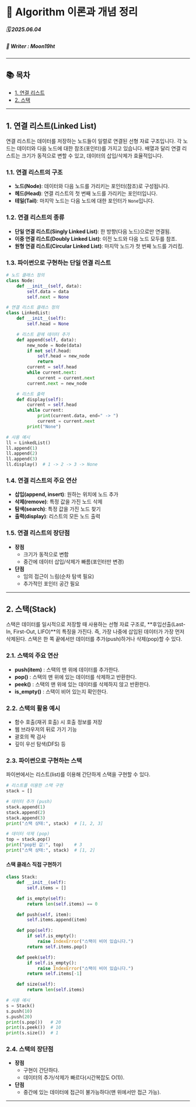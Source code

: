 # 🧮 Algorithm 이론과 개념 정리  

##### 🗓️ 2025.06.04  
##### 📝 Writer : Moon19ht  

---

## 📚 목차  

- [1. 연결 리스트](#1-연결-리스트)
- [2. 스택](#2-스택)

---

## 1. 연결 리스트(Linked List)

연결 리스트는 데이터를 저장하는 노드들이 일렬로 연결된 선형 자료 구조입니다. 각 노드는 데이터와 다음 노드에 대한 참조(포인터)를 가지고 있습니다. 배열과 달리 연결 리스트는 크기가 동적으로 변할 수 있고, 데이터의 삽입/삭제가 효율적입니다.

### 1.1. 연결 리스트의 구조

- **노드(Node)**: 데이터와 다음 노드를 가리키는 포인터(참조)로 구성됩니다.
- **헤드(Head)**: 연결 리스트의 첫 번째 노드를 가리키는 포인터입니다.
- **테일(Tail)**: 마지막 노드는 다음 노드에 대한 포인터가 `None`입니다.

### 1.2. 연결 리스트의 종류

- **단일 연결 리스트(Singly Linked List)**: 한 방향(다음 노드)으로만 연결됨.
- **이중 연결 리스트(Doubly Linked List)**: 이전 노드와 다음 노드 모두를 참조.
- **원형 연결 리스트(Circular Linked List)**: 마지막 노드가 첫 번째 노드를 가리킴.

### 1.3. 파이썬으로 구현하는 단일 연결 리스트

```python
# 노드 클래스 정의
class Node:
    def __init__(self, data):
        self.data = data
        self.next = None

# 연결 리스트 클래스 정의
class LinkedList:
    def __init__(self):
        self.head = None

    # 리스트 끝에 데이터 추가
    def append(self, data):
        new_node = Node(data)
        if not self.head:
            self.head = new_node
            return
        current = self.head
        while current.next:
            current = current.next
        current.next = new_node

    # 리스트 출력
    def display(self):
        current = self.head
        while current:
            print(current.data, end=" -> ")
            current = current.next
        print("None")

# 사용 예시
ll = LinkedList()
ll.append(1)
ll.append(2)
ll.append(3)
ll.display()  # 1 -> 2 -> 3 -> None
```

### 1.4. 연결 리스트의 주요 연산

- **삽입(append, insert)**: 원하는 위치에 노드 추가
- **삭제(remove)**: 특정 값을 가진 노드 삭제
- **탐색(search)**: 특정 값을 가진 노드 찾기
- **출력(display)**: 리스트의 모든 노드 출력

### 1.5. 연결 리스트의 장단점

- **장점**
  - 크기가 동적으로 변함
  - 중간에 데이터 삽입/삭제가 빠름(포인터만 변경)
- **단점**
  - 임의 접근이 느림(순차 탐색 필요)
  - 추가적인 포인터 공간 필요

---

## 2. 스택(Stack)

스택은 데이터를 일시적으로 저장할 때 사용하는 선형 자료 구조로, **후입선출(Last-In, First-Out, LIFO)**의 특징을 가진다. 즉, 가장 나중에 삽입된 데이터가 가장 먼저 삭제된다. 스택은 한 쪽 끝에서만 데이터를 추가(push)하거나 삭제(pop)할 수 있다.

### 2.1. 스택의 주요 연산

- **push(item)** : 스택의 맨 위에 데이터를 추가한다.
- **pop()** : 스택의 맨 위에 있는 데이터를 삭제하고 반환한다.
- **peek()** : 스택의 맨 위에 있는 데이터를 삭제하지 않고 반환한다.
- **is_empty()** : 스택이 비어 있는지 확인한다.

### 2.2. 스택의 활용 예시

- 함수 호출(재귀 호출) 시 호출 정보를 저장
- 웹 브라우저의 뒤로 가기 기능
- 괄호의 짝 검사
- 깊이 우선 탐색(DFS) 등

### 2.3. 파이썬으로 구현하는 스택

파이썬에서는 리스트(list)를 이용해 간단하게 스택을 구현할 수 있다.

```python
# 리스트를 이용한 스택 구현
stack = []

# 데이터 추가 (push)
stack.append(1)
stack.append(2)
stack.append(3)
print("스택 상태:", stack)  # [1, 2, 3]

# 데이터 삭제 (pop)
top = stack.pop()
print("pop된 값:", top)    # 3
print("스택 상태:", stack)  # [1, 2]
```

#### 스택 클래스 직접 구현하기

```python
class Stack:
    def __init__(self):
        self.items = []

    def is_empty(self):
        return len(self.items) == 0

    def push(self, item):
        self.items.append(item)

    def pop(self):
        if self.is_empty():
            raise IndexError("스택이 비어 있습니다.")
        return self.items.pop()

    def peek(self):
        if self.is_empty():
            raise IndexError("스택이 비어 있습니다.")
        return self.items[-1]

    def size(self):
        return len(self.items)

# 사용 예시
s = Stack()
s.push(10)
s.push(20)
print(s.pop())   # 20
print(s.peek())  # 10
print(s.size())  # 1
```

### 2.4. 스택의 장단점

- **장점**
  - 구현이 간단하다.
  - 데이터의 추가/삭제가 빠르다(시간복잡도 O(1)).
- **단점**
  - 중간에 있는 데이터에 접근이 불가능하다(맨 위에서만 접근 가능).

---


